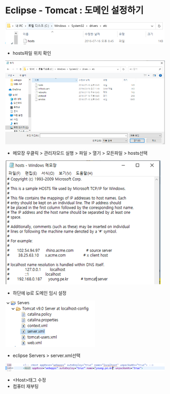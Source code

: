 # Eclipse - Tomcat : 도메인 설정하기

![](../../../.gitbook/assets/3333.png)

* hosts파일 위치 확인

![](../../../.gitbook/assets/3332.png)

* 메모장 우클릭 &gt; 관리자모드 실행 &gt; 파일 &gt; 열기 &gt; 모든파일 &gt; hosts선택

![](../../../.gitbook/assets/333-3.png)

* 하단에 ip로 도메인 임시 설정

![](../../../.gitbook/assets/3334.png)

* eclipse Servers &gt; server.xml선택

![](../../../.gitbook/assets/3335.png)

* &lt;Host&gt;태그 수정
* 컴퓨터 재부팅

